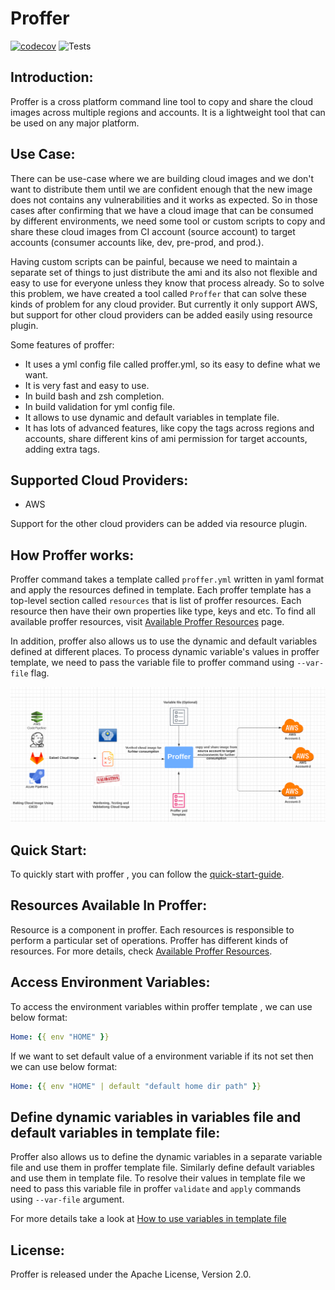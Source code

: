# Proffer

[![codecov](https://codecov.io/gh/mohit-kumar-sharma/proffer/branch/master/graph/badge.svg?token=YFU0AS3HEJ)](https://codecov.io/gh/mohit-kumar-sharma/proffer)
![Tests](https://github.com/mohit-kumar-sharma/proffer/workflows/Tests/badge.svg)


## Introduction:

Proffer is a cross platform command line tool to copy and share the cloud images across multiple regions and accounts. It is a lightweight tool that can be used on any major platform.

## Use Case:

There can be use-case where we are building cloud images and we don't want to distribute them until we are confident enough that the new image does not contains any vulnerabilities and it works as expected. So in those cases after confirming that we have a cloud image that can be consumed by different environments, we need some tool or custom scripts to copy and share these cloud images from CI account (source account) to target accounts (consumer accounts like, dev, pre-prod, and prod.).

Having custom scripts can be painful, because we need to maintain a separate set of things to just distribute the ami and its also not flexible and easy to use for everyone unless they know that process already. So to solve this problem, we have created a tool called `Proffer` that can solve these kinds of problem for any cloud provider. But currently it only support AWS, but support for other cloud providers can be added easily using resource plugin.

Some features of proffer:

* It uses a yml config file called proffer.yml, so its easy to define what we want.
* It is very fast and easy to use.
* In build bash and zsh completion.
* In build validation for yml config file.
* It allows to use dynamic and default variables in template file.
* It has lots of advanced features, like copy the tags across regions and accounts, share different kins of ami permission for target accounts, adding extra tags.

## Supported Cloud Providers:

* AWS

Support for the other cloud providers can be added via resource plugin.

## How Proffer works:

Proffer command takes a template called `proffer.yml` written in yaml format and apply the resources defined in template. Each proffer template has a top-level section called `resources` that is list of proffer resources.
Each resource then have their own properties like type, keys and etc. To find all available proffer resources, visit [Available Proffer Resources](resources/README.md) page.

In addition, proffer also allows us to use the dynamic and default variables defined at different places. To process dynamic variable's values in proffer template, we need to pass the variable file to proffer command using `--var-file` flag.

![](images/proffer-workflow.png)

## Quick Start:

To quickly start with proffer , you can follow the [quick-start-guide](quickstart-guide/main.md).

## Resources Available In Proffer:

Resource is a component in proffer. Each resources is responsible to perform a particular set of operations. Proffer has different kinds of resources. For more details, check [Available Proffer Resources](resources/README.md).

## Access Environment Variables:

To access the environment variables within proffer template , we can use below format:

``` Yaml
Home: {{ env "HOME" }}
```

If we want to set default value of a environment variable if its not set then we can use below format:

``` Yaml
Home: {{ env "HOME" | default "default home dir path" }}
```

## Define dynamic variables in variables file and default variables in template file:

Proffer also allows us to define the dynamic variables in a separate variable file and use them in proffer
template file. Similarly define default variables and use them in template file. To resolve their values in template file we need to pass this variable file in proffer `validate` and `apply` commands using `--var-file` argument.

For more details take a look at [How to use variables in template file](quickstart-guide/variables/main.md)

## License:

Proffer is released under the Apache License, Version 2.0.
